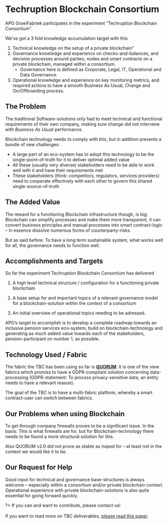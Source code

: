 # Techruption Blockchain Consortium
 
APG GroeiFabriek participates in the experiment “Techruption Blockchain Consortium”.

We’ve got a 3 fold knowledge accumulation target with this

1. Technical knowledge on the setup of a private blockchain”
2. Governance knowledge and experience on checks-and-balances, and decision processes around parties, nodes and smart contracts on a private blockchain, managed within a consortium.
	* Governance here is defined as Corporate, Legal, IT, Operational and Data Governance.
3. Operational knowledge and experience on key monitoring metrics, and required actions to have a smooth Business As Usual, Change and On/Offboarding process.

 
## The Problem

The traditional Software-solutions only had to meet technical and functional requirements of their own company, making sure change did not intervene with *Business As Usual* performance.

Blockchain technology needs to comply with this, but in addition presents a bundle of new challenges:

* A large part of an eco-system has to adopt this technology to be the single-point-of-truth for it to deliver optimal added value
* All these (usually very diverse) stakeholders need to be able to work well with it and have their requirements met
* These stakeholders (think: competitors, regulators, services providers) need to cooperate effectively with each other to govern this shared single-source-of-truth

 

## The Added Value

The reward for a functioning Blockchain infrastructure though, is big. Blockchain can simplify processes and make them more transparent, it can convert business principles and manual processes into smart contract-logic – in essence dissolve numerous forms of counterparty-risks.

But as said before: To have a long term sustainable system, what works well for all, the governance needs to function well.

## Accomplishments and Targets

So far the experiment Techruption Blockchain Consortium has delivered

1. A high level technical structure / configuration for a functioning private blockchain

2. A base setup for and important topics of a relevant governance model for a blockchain-solution within the context of a consortium

3. An initial overview of operational topics needing to be adressed.

APG’s target to accomplish is to develop a complete roadmap towards an inclusive pension services eco-system, build on blockchain-technology and generating as much added value towards each of the stakeholders, pension-participant on number 1, as possible.


## Technology Used / Fabric

The fabric the TBC has been using so far is [**QUORUM**](https://www.jpmorgan.com/global/Quorum). It is one of the view fabrics which promiss to have a GDPR-compliant solution concerning data-processing (GDPR-statement: To process privacy-sensitive data, an entity needs to have a relevant reason).

The goal of the TBC is to have a multi-fabric platform, whereby a smart contract-user can switch between fabrics.

 
## Our Problems when using Blockchain

To get through company firewalls proves to be a significant issue. In the basis: This is what firewalls are for, but for Blockchain-technology there needs to be found a more structural solution for this.

Also QUORUM v2.0 did not prove as stable as hoped for – at least not in the context we would like it to be.

 

## Our Request for Help

Good input for technical and governance base-structures is always welcome – especially within a consortium and/or private blockchain context. Operational experience with private blockchain-solutions is also quite essential for going forward quickly.
 

?> If you can and want to contribute, please contact us! <br><br>If you want to read more on TBC deliverables, [please read this paper](https://dl.eusset.eu/handle/20.500.12015/3162).
